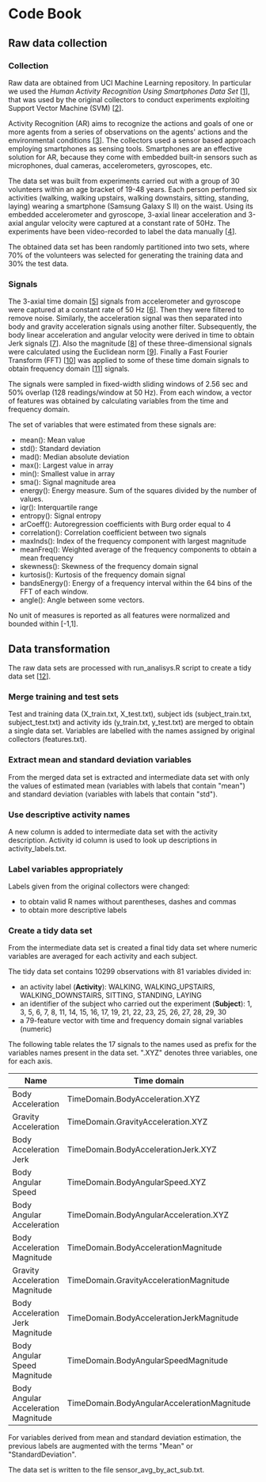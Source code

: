 Code Book
========

Raw data collection
-------------------

### Collection

Raw data are obtained from UCI Machine Learning repository. In particular we used
the *Human Activity Recognition Using Smartphones Data Set* [[1](#uci-har)],
that was used by the original collectors to conduct experiments exploiting
Support Vector Machine (SVM) [[2](#har-smart)].

Activity Recognition (AR) aims to recognize the actions and goals of one or more agents
from a series of observations on the agents' actions and the environmental conditions
[[3](#activity-recognition)]. The collectors used a sensor based approach employing
smartphones as sensing tools. Smartphones are an effective solution for AR, because
they come with embedded built-in sensors such as microphones, dual cameras, accelerometers,
gyroscopes, etc.

The data set was built from experiments carried out with a group of 30 volunteers
within an age bracket of 19-48 years. Each person performed six activities
(walking, walking upstairs, walking downstairs, sitting, standing, laying)
wearing a smartphone (Samsung Galaxy S II) on the waist. Using its embedded
accelerometer and gyroscope, 3-axial linear acceleration and 3-axial angular velocity
were captured at a constant rate of 50Hz. The experiments have been video-recorded
to label the data manually [[4](#har-smart2)].

The obtained data set has been randomly partitioned into two sets, where 70% of
the volunteers was selected for generating the training data and 30% the test data.

### Signals

The 3-axial time domain [[5](#time-domain)] signals from accelerometer and gyroscope
were captured at a constant rate of 50 Hz [[6](#hertz)]. Then they were filtered
to remove noise.
Similarly, the acceleration signal was then separated into body and gravity
acceleration signals using another filter.
Subsequently, the body linear acceleration and angular velocity were derived in time
to obtain Jerk signals [[7](#jerk)]. Also the magnitude [[8](#magnitude)] of these
three-dimensional signals were calculated using the Euclidean norm [[9](#euclidean-norm)]. 
Finally a Fast Fourier Transform (FFT) [[10](#fft)] was applied to some of these
time domain signals to obtain frequency domain [[11](#freq-domain)] signals.

The signals were sampled in fixed-width sliding windows of 2.56 sec and 50% 
overlap (128 readings/window at 50 Hz).
From each window, a vector of features was obtained by calculating variables
from the time and frequency domain.

The set of variables that were estimated from these signals are: 

*  mean(): Mean value
*  std(): Standard deviation
*  mad(): Median absolute deviation 
*  max(): Largest value in array
*  min(): Smallest value in array
*  sma(): Signal magnitude area
*  energy(): Energy measure. Sum of the squares divided by the number of values. 
*  iqr(): Interquartile range 
*  entropy(): Signal entropy
*  arCoeff(): Autoregression coefficients with Burg order equal to 4
*  correlation(): Correlation coefficient between two signals
*  maxInds(): Index of the frequency component with largest magnitude
*  meanFreq(): Weighted average of the frequency components to obtain a mean frequency
*  skewness(): Skewness of the frequency domain signal 
*  kurtosis(): Kurtosis of the frequency domain signal 
*  bandsEnergy(): Energy of a frequency interval within the 64 bins of the FFT
   of each window.
*  angle(): Angle between some vectors.

No unit of measures is reported as all features were normalized and bounded
within [-1,1].

Data transformation
-------------------

The raw data sets are processed with run_analisys.R script to create a tidy data
set [[12](#tidy-dataset)].

### Merge training and test sets

Test and training data (X_train.txt, X_test.txt), subject ids (subject_train.txt,
subject_test.txt) and activity ids (y_train.txt, y_test.txt) are merged to obtain
a single data set. Variables are labelled with the names assigned by original
collectors (features.txt).

### Extract mean and standard deviation variables

From the merged data set is extracted and intermediate data set with only the
values of estimated mean (variables with labels that contain "mean") and standard
deviation (variables with labels that contain "std").

### Use descriptive activity names

A new column is added to intermediate data set with the activity description.
Activity id column is used to look up descriptions in activity_labels.txt.

### Label variables appropriately

Labels given from the original collectors were changed:
* to obtain valid R names without parentheses, dashes and commas
* to obtain more descriptive labels

### Create a tidy data set

From the intermediate data set is created a final tidy data set where numeric
variables are averaged for each activity and each subject.

The tidy data set contains 10299 observations with 81 variables divided in:

*  an activity label (__Activity__): WALKING, WALKING_UPSTAIRS, WALKING_DOWNSTAIRS, SITTING, STANDING, LAYING
*  an identifier of the subject who carried out the experiment (__Subject__):
   1, 3, 5, 6, 7, 8, 11, 14, 15, 16, 17, 19, 21, 22, 23, 25, 26, 27, 28, 29, 30
*  a 79-feature vector with time and frequency domain signal variables (numeric)

The following table relates the 17 signals to the names used as prefix for the
variables names present in the data set. ".XYZ" denotes three variables, one for each axis.

Name                                  | Time domain                                 | Frequency domain
------------------------------------- | ------------------------------------------- | ------------------------------------------------
Body Acceleration                     | TimeDomain.BodyAcceleration.XYZ             | FrequencyDomain.BodyAcceleration.XYZ
Gravity Acceleration                  | TimeDomain.GravityAcceleration.XYZ          |
Body Acceleration Jerk                | TimeDomain.BodyAccelerationJerk.XYZ         | FrequencyDomain.BodyAccelerationJerk.XYZ
Body Angular Speed                    | TimeDomain.BodyAngularSpeed.XYZ             | FrequencyDomain.BodyAngularSpeed.XYZ
Body Angular Acceleration             | TimeDomain.BodyAngularAcceleration.XYZ      |
Body Acceleration Magnitude           | TimeDomain.BodyAccelerationMagnitude        | FrequencyDomain.BodyAccelerationMagnitude
Gravity Acceleration Magnitude        | TimeDomain.GravityAccelerationMagnitude     |
Body Acceleration Jerk Magnitude      | TimeDomain.BodyAccelerationJerkMagnitude    | FrequencyDomain.BodyAccelerationJerkMagnitude
Body Angular Speed Magnitude          | TimeDomain.BodyAngularSpeedMagnitude        | FrequencyDomain.BodyAngularSpeedMagnitude
Body Angular Acceleration Magnitude   | TimeDomain.BodyAngularAccelerationMagnitude | FrequencyDomain.BodyAngularAccelerationMagnitude

For variables derived from mean and standard deviation estimation, the previous labels
are augmented with the terms "Mean" or "StandardDeviation".

The data set is written to the file sensor_avg_by_act_sub.txt.
